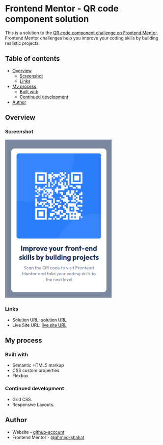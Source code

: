 # Frontend Mentor - QR code component solution

This is a solution to the [QR code component challenge on Frontend Mentor](https://www.frontendmentor.io/challenges/qr-code-component-iux_sIO_H). Frontend Mentor challenges help you improve your coding skills by building realistic projects.

## Table of contents

- [Overview](#overview)
  - [Screenshot](#screenshot)
  - [Links](#links)
- [My process](#my-process)
  - [Built with](#built-with)
  - [Continued development](#continued-development)
- [Author](#author)

## Overview

### Screenshot

![screenshot](./images/Screenshot%20from%202024-03-07%2000-17-31.png)

### Links

- Solution URL: [solution URL](https://www.frontendmentor.io/challenges/qr-code-component-iux_sIO_H/hub?share=true)
- Live Site URL: [live site URL](https://heroic-bonbon-83a65f.netlify.app/)

## My process

### Built with

- Semantic HTML5 markup
- CSS custom properties
- Flexbox

### Continued development

- Grid CSS.
- Responsive Layouts.

## Author

- Website - [github-account](https://github.com/ahmed-shahat)
- Frontend Mentor - [@ahmed-shahat](https://www.frontendmentor.io/profile/ahmed-shahat)
